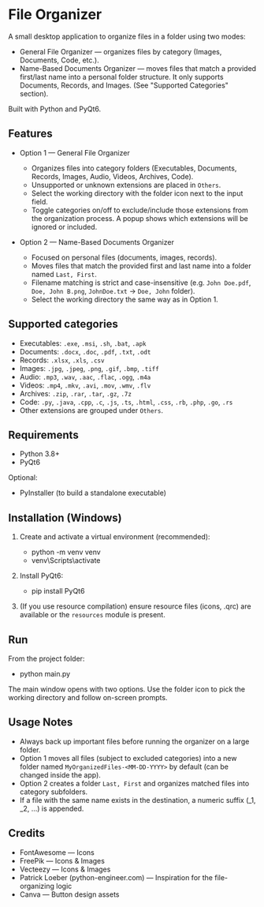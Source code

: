 # File Organizer

A small desktop application to organize files in a folder using two modes:
- General File Organizer — organizes files by category (Images, Documents, Code, etc.).
- Name-Based Documents Organizer — moves files that match a provided first/last name into a personal folder structure. It only supports Documents, Records, and Images. (See "Supported Categories" section).

Built with Python and PyQt6.

## Features

- Option 1 — General File Organizer
  - Organizes files into category folders (Executables, Documents, Records, Images, Audio, Videos, Archives, Code).
  - Unsupported or unknown extensions are placed in `Others`.
  - Select the working directory with the folder icon next to the input field.
  - Toggle categories on/off to exclude/include those extensions from the organization process. A popup shows which extensions will be ignored or included.

- Option 2 — Name-Based Documents Organizer
  - Focused on personal files (documents, images, records).
  - Moves files that match the provided first and last name into a folder named `Last, First`.
  - Filename matching is strict and case-insensitive (e.g. `John Doe.pdf`, `Doe, John B.png`, `JohnDoe.txt` → `Doe, John` folder).
  - Select the working directory the same way as in Option 1.

## Supported categories
- Executables: `.exe`, `.msi`, `.sh`, `.bat`, `.apk`
- Documents: `.docx`, `.doc`, `.pdf`, `.txt`, `.odt`
- Records: `.xlsx`, `.xls`, `.csv`
- Images: `.jpg`, `.jpeg`, `.png`, `.gif`, `.bmp`, `.tiff`
- Audio: `.mp3`, `.wav`, `.aac`, `.flac`, `.ogg`, `.m4a`
- Videos: `.mp4`, `.mkv`, `.avi`, `.mov`, `.wmv`, `.flv`
- Archives: `.zip`, `.rar`, `.tar`, `.gz`, `.7z`
- Code: `.py`, `.java`, `.cpp`, `.c`, `.js`, `.ts`, `.html`, `.css`, `.rb`, `.php`, `.go`, `.rs`
- Other extensions are grouped under `Others`.

## Requirements

- Python 3.8+
- PyQt6

Optional:
- PyInstaller (to build a standalone executable)

## Installation (Windows)

1. Create and activate a virtual environment (recommended):
   - python -m venv venv
   - venv\Scripts\activate

2. Install PyQt6:
   - pip install PyQt6

3. (If you use resource compilation) ensure resource files (icons, .qrc) are available or the `resources` module is present.

## Run

From the project folder:
- python main.py

The main window opens with two options. Use the folder icon to pick the working directory and follow on-screen prompts.

## Usage Notes

- Always back up important files before running the organizer on a large folder.
- Option 1 moves all files (subject to excluded categories) into a new folder named `MyOrganizedFiles-<MM-DD-YYYY>` by default (can be changed inside the app).
- Option 2 creates a folder `Last, First` and organizes matched files into category subfolders.
- If a file with the same name exists in the destination, a numeric suffix (_1, _2, ...) is appended.

## Credits

- FontAwesome — Icons  
- FreePik — Icons & Images  
- Vecteezy — Icons & Images  
- Patrick Loeber (python-engineer.com) — Inspiration for the file-organizing logic  
- Canva — Button design assets
